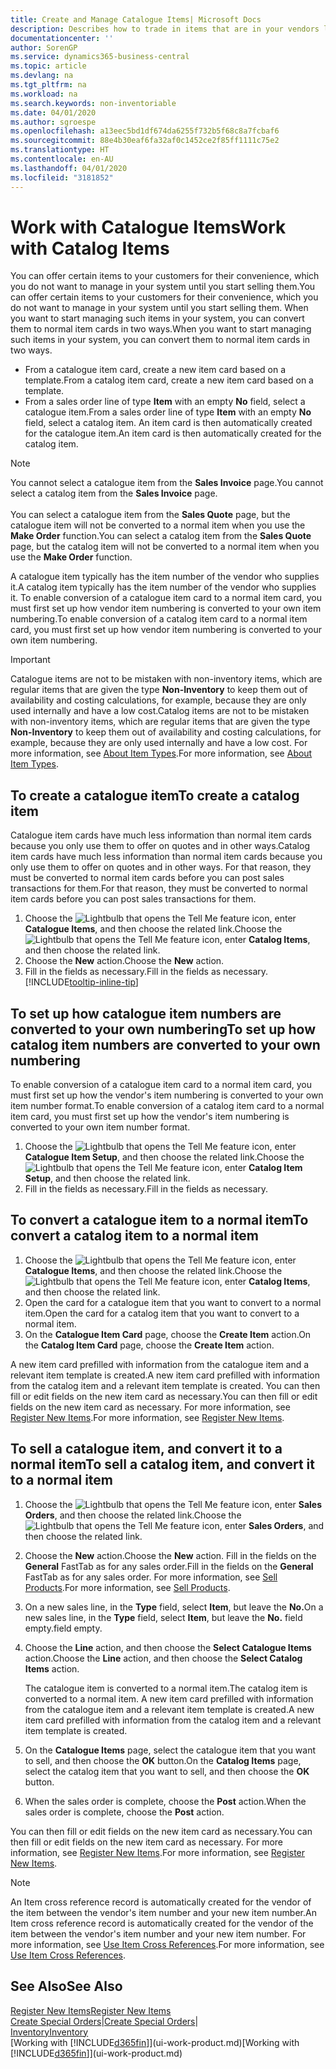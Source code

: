 ```yaml
---
title: Create and Manage Catalogue Items| Microsoft Docs
description: Describes how to trade in items that are in your vendors list of items but not in your own list of items.
documentationcenter: ''
author: SorenGP
ms.service: dynamics365-business-central
ms.topic: article
ms.devlang: na
ms.tgt_pltfrm: na
ms.workload: na
ms.search.keywords: non-inventoriable
ms.date: 04/01/2020
ms.author: sgroespe
ms.openlocfilehash: a13eec5bd1df674da6255f732b5f68c8a7fcbaf6
ms.sourcegitcommit: 88e4b30eaf6fa32af0c1452ce2f85ff1111c75e2
ms.translationtype: HT
ms.contentlocale: en-AU
ms.lasthandoff: 04/01/2020
ms.locfileid: "3181852"
---
```

# <a name="work-with-catalog-items"></a><span data-ttu-id="7db2c-103">Work with Catalogue Items</span><span class="sxs-lookup"><span data-stu-id="7db2c-103">Work with Catalog Items</span></span>
<span data-ttu-id="7db2c-104">You can offer certain items to your customers for their convenience, which you do not want to manage in your system until you start selling them.</span><span class="sxs-lookup"><span data-stu-id="7db2c-104">You can offer certain items to your customers for their convenience, which you do not want to manage in your system until you start selling them.</span></span> <span data-ttu-id="7db2c-105">When you want to start managing such items in your system, you can convert them to normal item cards in two ways.</span><span class="sxs-lookup"><span data-stu-id="7db2c-105">When you want to start managing such items in your system, you can convert them to normal item cards in two ways.</span></span>

* <span data-ttu-id="7db2c-106">From a catalogue item card, create a new item card based on a template.</span><span class="sxs-lookup"><span data-stu-id="7db2c-106">From a catalog item card, create a new item card based on a template.</span></span>
* <span data-ttu-id="7db2c-107">From a sales order line of type **Item** with an empty **No** field, select a catalogue item.</span><span class="sxs-lookup"><span data-stu-id="7db2c-107">From a sales order line of type **Item** with an empty **No** field, select a catalog item.</span></span> <span data-ttu-id="7db2c-108">An item card is then automatically created for the catalogue item.</span><span class="sxs-lookup"><span data-stu-id="7db2c-108">An item card is then automatically created for the catalog item.</span></span>

> [!NOTE]  
> <span data-ttu-id="7db2c-109">You cannot select a catalogue item from the **Sales Invoice** page.</span><span class="sxs-lookup"><span data-stu-id="7db2c-109">You cannot select a catalog item from the **Sales Invoice** page.</span></span><br /><br />
> <span data-ttu-id="7db2c-110">You can select a catalogue item from the **Sales Quote** page, but the catalogue item will not be converted to a normal item when you use the **Make Order** function.</span><span class="sxs-lookup"><span data-stu-id="7db2c-110">You can select a catalog item from the **Sales Quote** page, but the catalog item will not be converted to a normal item when you use the **Make Order** function.</span></span>

<span data-ttu-id="7db2c-111">A catalogue item typically has the item number of the vendor who supplies it.</span><span class="sxs-lookup"><span data-stu-id="7db2c-111">A catalog item typically has the item number of the vendor who supplies it.</span></span> <span data-ttu-id="7db2c-112">To enable conversion of a catalogue item card to a normal item card, you must first set up how vendor item numbering is converted to your own item numbering.</span><span class="sxs-lookup"><span data-stu-id="7db2c-112">To enable conversion of a catalog item card to a normal item card, you must first set up how vendor item numbering is converted to your own item numbering.</span></span>   

> [!Important]
> <span data-ttu-id="7db2c-113">Catalogue items are not to be mistaken with non-inventory items, which are regular items that are given the type **Non-Inventory** to keep them out of availability and costing calculations, for example, because they are only used internally and have a low cost.</span><span class="sxs-lookup"><span data-stu-id="7db2c-113">Catalog items are not to be mistaken with non-inventory items, which are regular items that are given the type **Non-Inventory** to keep them out of availability and costing calculations, for example, because they are only used internally and have a low cost.</span></span> <span data-ttu-id="7db2c-114">For more information, see [About Item Types](inventory-about-item-types.md).</span><span class="sxs-lookup"><span data-stu-id="7db2c-114">For more information, see [About Item Types](inventory-about-item-types.md).</span></span>

## <a name="to-create-a-catalog-item"></a><span data-ttu-id="7db2c-115">To create a catalogue item</span><span class="sxs-lookup"><span data-stu-id="7db2c-115">To create a catalog item</span></span>
<span data-ttu-id="7db2c-116">Catalogue item cards have much less information than normal item cards because you only use them to offer on quotes and in other ways.</span><span class="sxs-lookup"><span data-stu-id="7db2c-116">Catalog item cards have much less information than normal item cards because you only use them to offer on quotes and in other ways.</span></span> <span data-ttu-id="7db2c-117">For that reason, they must be converted to normal item cards before you can post sales transactions for them.</span><span class="sxs-lookup"><span data-stu-id="7db2c-117">For that reason, they must be converted to normal item cards before you can post sales transactions for them.</span></span>

1. <span data-ttu-id="7db2c-118">Choose the ![Lightbulb that opens the Tell Me feature](media/ui-search/search_small.png "Tell me what you want to do") icon, enter **Catalogue Items**, and then choose the related link.</span><span class="sxs-lookup"><span data-stu-id="7db2c-118">Choose the ![Lightbulb that opens the Tell Me feature](media/ui-search/search_small.png "Tell me what you want to do") icon, enter **Catalog Items**, and then choose the related link.</span></span>
2. <span data-ttu-id="7db2c-119">Choose the **New** action.</span><span class="sxs-lookup"><span data-stu-id="7db2c-119">Choose the **New** action.</span></span>
3. <span data-ttu-id="7db2c-120">Fill in the fields as necessary.</span><span class="sxs-lookup"><span data-stu-id="7db2c-120">Fill in the fields as necessary.</span></span> [!INCLUDE[tooltip-inline-tip](includes/tooltip-inline-tip_md.md)]

## <a name="to-set-up-how-catalog-item-numbers-are-converted-to-your-own-numbering"></a><span data-ttu-id="7db2c-121">To set up how catalogue item numbers are converted to your own numbering</span><span class="sxs-lookup"><span data-stu-id="7db2c-121">To set up how catalog item numbers are converted to your own numbering</span></span>
<span data-ttu-id="7db2c-122">To enable conversion of a catalogue item card to a normal item card, you must first set up how the vendor's item numbering is converted to your own item number format.</span><span class="sxs-lookup"><span data-stu-id="7db2c-122">To enable conversion of a catalog item card to a normal item card, you must first set up how the vendor's item numbering is converted to your own item number format.</span></span>

1. <span data-ttu-id="7db2c-123">Choose the ![Lightbulb that opens the Tell Me feature](media/ui-search/search_small.png "Tell me what you want to do") icon, enter **Catalogue Item Setup**, and then choose the related link.</span><span class="sxs-lookup"><span data-stu-id="7db2c-123">Choose the ![Lightbulb that opens the Tell Me feature](media/ui-search/search_small.png "Tell me what you want to do") icon, enter **Catalog Item Setup**, and then choose the related link.</span></span>
2. <span data-ttu-id="7db2c-124">Fill in the fields as necessary.</span><span class="sxs-lookup"><span data-stu-id="7db2c-124">Fill in the fields as necessary.</span></span>

## <a name="to-convert-a-catalog-item-to-a-normal-item"></a><span data-ttu-id="7db2c-125">To convert a catalogue item to a normal item</span><span class="sxs-lookup"><span data-stu-id="7db2c-125">To convert a catalog item to a normal item</span></span>
1. <span data-ttu-id="7db2c-126">Choose the ![Lightbulb that opens the Tell Me feature](media/ui-search/search_small.png "Tell me what you want to do") icon, enter **Catalogue Items**, and then choose the related link.</span><span class="sxs-lookup"><span data-stu-id="7db2c-126">Choose the ![Lightbulb that opens the Tell Me feature](media/ui-search/search_small.png "Tell me what you want to do") icon, enter **Catalog Items**, and then choose the related link.</span></span>
2. <span data-ttu-id="7db2c-127">Open the card for a catalogue item that you want to convert to a normal item.</span><span class="sxs-lookup"><span data-stu-id="7db2c-127">Open the card for a catalog item that you want to convert to a normal item.</span></span>
3. <span data-ttu-id="7db2c-128">On the **Catalogue Item Card** page, choose the **Create Item** action.</span><span class="sxs-lookup"><span data-stu-id="7db2c-128">On the **Catalog Item Card** page, choose the **Create Item** action.</span></span>

<span data-ttu-id="7db2c-129">A new item card prefilled with information from the catalogue item and a relevant item template is created.</span><span class="sxs-lookup"><span data-stu-id="7db2c-129">A new item card prefilled with information from the catalog item and a relevant item template is created.</span></span> <span data-ttu-id="7db2c-130">You can then fill or edit fields on the new item card as necessary.</span><span class="sxs-lookup"><span data-stu-id="7db2c-130">You can then fill or edit fields on the new item card as necessary.</span></span> <span data-ttu-id="7db2c-131">For more information, see [Register New Items](inventory-how-register-new-items.md).</span><span class="sxs-lookup"><span data-stu-id="7db2c-131">For more information, see [Register New Items](inventory-how-register-new-items.md).</span></span>

## <a name="to-sell-a-catalog-item-and-convert-it-to-a-normal-item"></a><span data-ttu-id="7db2c-132">To sell a catalogue item, and convert it to a normal item</span><span class="sxs-lookup"><span data-stu-id="7db2c-132">To sell a catalog item, and convert it to a normal item</span></span>
1. <span data-ttu-id="7db2c-133">Choose the ![Lightbulb that opens the Tell Me feature](media/ui-search/search_small.png "Tell me what you want to do") icon, enter **Sales Orders**, and then choose the related link.</span><span class="sxs-lookup"><span data-stu-id="7db2c-133">Choose the ![Lightbulb that opens the Tell Me feature](media/ui-search/search_small.png "Tell me what you want to do") icon, enter **Sales Orders**, and then choose the related link.</span></span>
2. <span data-ttu-id="7db2c-134">Choose the **New** action.</span><span class="sxs-lookup"><span data-stu-id="7db2c-134">Choose the **New** action.</span></span> <span data-ttu-id="7db2c-135">Fill in the fields on the **General** FastTab as for any sales order.</span><span class="sxs-lookup"><span data-stu-id="7db2c-135">Fill in the fields on the **General** FastTab as for any sales order.</span></span> <span data-ttu-id="7db2c-136">For more information, see [Sell Products](sales-how-sell-products.md).</span><span class="sxs-lookup"><span data-stu-id="7db2c-136">For more information, see [Sell Products](sales-how-sell-products.md).</span></span>
3. <span data-ttu-id="7db2c-137">On a new sales line, in the **Type** field, select **Item**, but leave the **No.**</span><span class="sxs-lookup"><span data-stu-id="7db2c-137">On a new sales line, in the **Type** field, select **Item**, but leave the **No.**</span></span> <span data-ttu-id="7db2c-138">field empty.</span><span class="sxs-lookup"><span data-stu-id="7db2c-138">field empty.</span></span>
4. <span data-ttu-id="7db2c-139">Choose the **Line** action, and then choose the **Select Catalogue Items** action.</span><span class="sxs-lookup"><span data-stu-id="7db2c-139">Choose the **Line** action, and then choose the **Select Catalog Items** action.</span></span>

    <span data-ttu-id="7db2c-140">The catalogue item is converted to a normal item.</span><span class="sxs-lookup"><span data-stu-id="7db2c-140">The catalog item is converted to a normal item.</span></span> <span data-ttu-id="7db2c-141">A new item card prefilled with information from the catalogue item and a relevant item template is created.</span><span class="sxs-lookup"><span data-stu-id="7db2c-141">A new item card prefilled with information from the catalog item and a relevant item template is created.</span></span>
5. <span data-ttu-id="7db2c-142">On the **Catalogue Items** page, select the catalogue item that you want to sell, and then choose the **OK** button.</span><span class="sxs-lookup"><span data-stu-id="7db2c-142">On the **Catalog Items** page, select the catalog item that you want to sell, and then choose the **OK** button.</span></span>
6. <span data-ttu-id="7db2c-143">When the sales order is complete, choose the **Post** action.</span><span class="sxs-lookup"><span data-stu-id="7db2c-143">When the sales order is complete, choose the **Post** action.</span></span>

<span data-ttu-id="7db2c-144">You can then fill or edit fields on the new item card as necessary.</span><span class="sxs-lookup"><span data-stu-id="7db2c-144">You can then fill or edit fields on the new item card as necessary.</span></span> <span data-ttu-id="7db2c-145">For more information, see [Register New Items](inventory-how-register-new-items.md).</span><span class="sxs-lookup"><span data-stu-id="7db2c-145">For more information, see [Register New Items](inventory-how-register-new-items.md).</span></span>

> [!NOTE]  
>   <span data-ttu-id="7db2c-146">An Item cross reference record is automatically created for the vendor of the item between the vendor's item number and your new item number.</span><span class="sxs-lookup"><span data-stu-id="7db2c-146">An Item cross reference record is automatically created for the vendor of the item between the vendor's item number and your new item number.</span></span> <span data-ttu-id="7db2c-147">For more information, see [Use Item Cross References](inventory-how-use-item-cross-refs.md).</span><span class="sxs-lookup"><span data-stu-id="7db2c-147">For more information, see [Use Item Cross References](inventory-how-use-item-cross-refs.md).</span></span>

## <a name="see-also"></a><span data-ttu-id="7db2c-148">See Also</span><span class="sxs-lookup"><span data-stu-id="7db2c-148">See Also</span></span>
[<span data-ttu-id="7db2c-149">Register New Items</span><span class="sxs-lookup"><span data-stu-id="7db2c-149">Register New Items</span></span>](inventory-how-register-new-items.md)  
<span data-ttu-id="7db2c-150">[Create Special Orders](sales-how-to-create-special-orders.md)|</span><span class="sxs-lookup"><span data-stu-id="7db2c-150">[Create Special Orders](sales-how-to-create-special-orders.md)|</span></span>  
[<span data-ttu-id="7db2c-151">Inventory</span><span class="sxs-lookup"><span data-stu-id="7db2c-151">Inventory</span></span>](inventory-manage-inventory.md)  
<span data-ttu-id="7db2c-152">[Working with [!INCLUDE[d365fin](includes/d365fin_md.md)]](ui-work-product.md)</span><span class="sxs-lookup"><span data-stu-id="7db2c-152">[Working with [!INCLUDE[d365fin](includes/d365fin_md.md)]](ui-work-product.md)</span></span>
